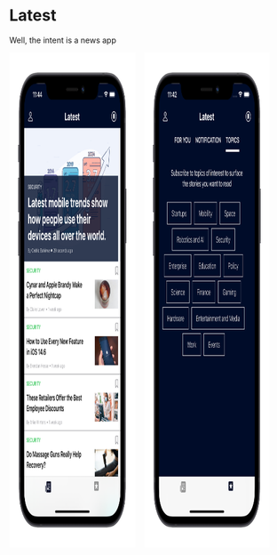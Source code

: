 # Latest
Well, the intent is a news app

<img alt="Home View" width="45%" height="890" src="Screenshots/2.png">&nbsp;&nbsp;&nbsp;&nbsp;<img alt="Settings View" width="45%" height="890" src="Screenshots/1.png">
